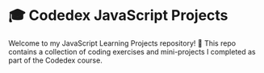 # 🎓 Codedex JavaScript Projects

Welcome to my JavaScript Learning Projects repository! 🌟 This repo contains a collection of coding exercises and mini-projects I completed as part of the Codedex course.
